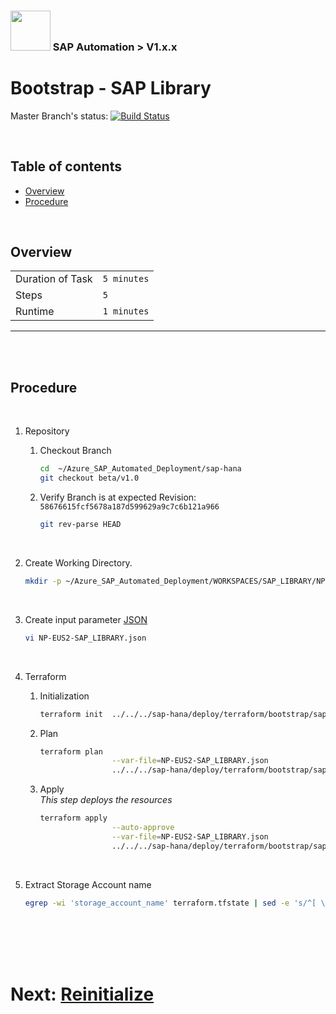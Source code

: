 ### <img src="../../../../documentation/assets/UnicornSAPBlack256x256.png" width="64px"> SAP Automation > V1.x.x <!-- omit in toc -->
# Bootstrap - SAP Library <!-- omit in toc -->

Master Branch's status: [![Build Status](https://dev.azure.com/azuresaphana/Azure-SAP-HANA/_apis/build/status/Azure.sap-hana?branchName=master&api-version=5.1-preview.1)](https://dev.azure.com/azuresaphana/Azure-SAP-HANA/_build/latest?definitionId=6&branchName=master)

<br>

## Table of contents <!-- omit in toc -->

- [Overview](#overview)
- [Procedure](#procedure)

<br>

## Overview

|                  |              |
| ---------------- | ------------ |
| Duration of Task | `5 minutes`  |
| Steps            | `5`          |
| Runtime          | `1 minutes`  |

---

<br/><br/>

## Procedure

<br/>

1. Repository

    1. Checkout Branch
        ```bash
        cd  ~/Azure_SAP_Automated_Deployment/sap-hana
        git checkout beta/v1.0
        ```

    2. Verify Branch is at expected Revision: `58676615fcf5678a187d599629a9c7c6b121a966`
        ```bash
        git rev-parse HEAD
        ```

<br>

2. Create Working Directory.
    ```bash
    mkdir -p ~/Azure_SAP_Automated_Deployment/WORKSPACES/SAP_LIBRARY/NP-EUS2-SAP_LIBRARY; cd $_
    ```

<br>

3. Create input parameter [JSON](templates/NP-EUS2-SAP_LIBRARY.json)
    ```bash
    vi NP-EUS2-SAP_LIBRARY.json
    ```

<br>

4. Terraform
    1. Initialization
       ```bash
       terraform init  ../../../sap-hana/deploy/terraform/bootstrap/sap_library/
       ```

    2. Plan
       ```bash
       terraform plan                                                                  \
                       --var-file=NP-EUS2-SAP_LIBRARY.json                             \
                       ../../../sap-hana/deploy/terraform/bootstrap/sap_library
       ```

    3. Apply
       <br/>
       *This step deploys the resources*
       ```bash
       terraform apply                                                                 \
                       --auto-approve                                                  \
                       --var-file=NP-EUS2-SAP_LIBRARY.json                             \
                       ../../../sap-hana/deploy/terraform/bootstrap/sap_library/
       ```

<br/>

5. Extract Storage Account name
   ```bash
   egrep -wi 'storage_account_name' terraform.tfstate | sed -e 's/^[ \t]*//' | grep -m 1 -i tfstate
   ```

<br/><br/><br/><br/>

# Next: [Reinitialize](03-reinitialize.md) <!-- omit in toc -->
